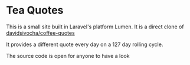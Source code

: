 # Tea Quotes
This is a small site built in Laravel's platform Lumen. It is a direct clone of [davidsivocha/coffee-quotes](https://github.com/davidsivocha/coffee-quotes)

It provides a different quote every day on a 127 day rolling cycle.

The source code is open for anyone to have a look
